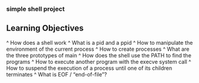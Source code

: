 ### simple shell project ###

## Learning Objectives ##

^ How does a shell work
^ What is a pid and a ppid
^ How to manipulate the environment of the current process
^ How to create processes
^ What are the three prototypes of main
^ How does the shell use the PATH to find the programs
^ How to execute another program with the execve system call
^ How to suspend the execution of a process until one of its children terminates
^ What is EOF / “end-of-file”?
